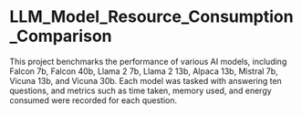 # LLM_Model_Resource_Consumption_Comparison
This project benchmarks the performance of various AI models, including Falcon 7b, Falcon 40b, Llama 2 7b, Llama 2 13b, Alpaca 13b, Mistral 7b, Vicuna 13b, and Vicuna 30b. Each model was tasked with answering ten questions, and metrics such as time taken, memory used, and energy consumed were recorded for each question.
